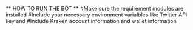 ** HOW TO RUN THE BOT **
#Make sure the requirement modules are installed
#Include your necessary environment varialbles like Twitter API key and
#Include Kraken account information and wallet information
